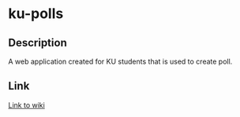 # ku-polls

## Description 

A web application created for KU students that is used to create poll.

## Link

[Link to wiki](https://github.com/LevNut/ku-polls/wiki)
